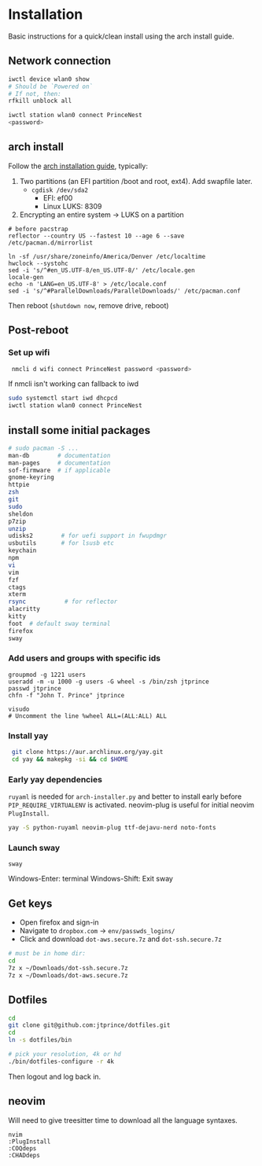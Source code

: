 # Installation

Basic instructions for a quick/clean install using the arch install guide.

## Network connection

```bash
iwctl device wlan0 show
# Should be `Powered on`
# If not, then:
rfkill unblock all

iwctl station wlan0 connect PrinceNest
<password>
```

## arch install

Follow the [arch installation
guide](https://wiki.archlinux.org/title/installation_guide), typically:

1. Two partitions (an EFI partition /boot and root, ext4). Add swapfile later.
    * `cgdisk /dev/sda2`
        * EFI: ef00
        * Linux LUKS: 8309
2. Encrypting an entire system -> LUKS on a partition

```
# before pacstrap
reflector --country US --fastest 10 --age 6 --save /etc/pacman.d/mirrorlist

ln -sf /usr/share/zoneinfo/America/Denver /etc/localtime
hwclock --systohc
sed -i 's/^#en_US.UTF-8/en_US.UTF-8/' /etc/locale.gen
locale-gen
echo -n 'LANG=en_US.UTF-8' > /etc/locale.conf
sed -i 's/^#ParallelDownloads/ParallelDownloads/' /etc/pacman.conf
```

Then reboot (`shutdown now`, remove drive, reboot)

## Post-reboot

### Set up wifi
```bash
 nmcli d wifi connect PrinceNest password <password>
```

If nmcli isn't working can fallback to iwd
```bash
sudo systemctl start iwd dhcpcd
iwctl station wlan0 connect PrinceNest
```



## install some initial packages

```bash
# sudo pacman -S ...
man-db        # documentation
man-pages     # documentation
sof-firmware  # if applicable
gnome-keyring
httpie
zsh
git
sudo
sheldon
p7zip
unzip
udisks2        # for uefi support in fwupdmgr
usbutils       # for lsusb etc
keychain
npm
vi
vim
fzf
ctags
xterm
rsync           # for reflector
alacritty
kitty
foot  # default sway terminal
firefox
sway
```

### Add users and groups with specific ids

```
groupmod -g 1221 users
useradd -m -u 1000 -g users -G wheel -s /bin/zsh jtprince
passwd jtprince
chfn -f "John T. Prince" jtprince

visudo
# Uncomment the line %wheel ALL=(ALL:ALL) ALL
```

### Install yay

```bash
 git clone https://aur.archlinux.org/yay.git
 cd yay && makepkg -si && cd $HOME
 ```

### Early yay dependencies

`ruyaml` is needed for `arch-installer.py` and better to install early before
`PIP_REQUIRE_VIRTUALENV` is activated. neovim-plug is useful for initial
neovim `PlugInstall`.

```bash
yay -S python-ruyaml neovim-plug ttf-dejavu-nerd noto-fonts
```
### Launch sway

```
sway
```

Windows-Enter: terminal
Windows-Shift: Exit sway

## Get keys

* Open firefox and sign-in
* Navigate to `dropbox.com` -> `env/passwds_logins/`
* Click and download `dot-aws.secure.7z` and `dot-ssh.secure.7z`

```bash
# must be in home dir:
cd
7z x ~/Downloads/dot-ssh.secure.7z
7z x ~/Downloads/dot-aws.secure.7z
```

## Dotfiles

```bash
cd
git clone git@github.com:jtprince/dotfiles.git
cd
ln -s dotfiles/bin

# pick your resolution, 4k or hd
./bin/dotfiles-configure -r 4k
```

Then logout and log back in.

## neovim

Will need to give treesitter time to download all the language syntaxes.

```
nvim
:PlugInstall
:COQdeps
:CHADdeps
```
